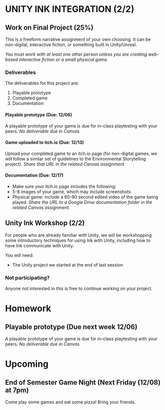 # UNITY INK INTEGRATION (2/2)

## Work on Final Project (25%)
This is a freeform narrative assignment of your own choosing. It can be non-digital, interactive fiction, or something built in Unity/Unreal. 

_You must work with at least one other person unless you are creating web-based interactive fiction or a small physical game._

### Deliverables
The deliverables for this project are:
1. Playable prototype
2. Completed game
3. Documentation

#### Playable prototype (Due: 12/06)
A playable prototype of your game is due for in-class playtesting with your peers. _No deliverable due in Canvas._

#### Game uploaded to itch.io (Due: 12/13)
Upload your completed game to an itch.io page (for non-digital games, we will follow a similar set of guidelines to the Environmental Storytelling project). _Share that URL in the related Canvas assignment._

#### Documentation (Due: 12/17)
- Make sure your itch.io page includes the following:
- 5-8 images of your game, which may include screenshots.
- Physical game: include a 60-90 second edited video of the game being played. _Share the URL to a Google Drive documentation folder in the related Canvas assignment._


## Unity Ink Workshop (2/2)
For people who are already familiar with Unity, we will be workshopping some introductory techniques for using Ink with Unity, including how to have Ink communicate with Unity.

You will need:
- The Unity project we started at the end of last session

### Not participating?
Anyone not interested in this is free to continue working on your project.


# Homework

## Playable prototype (Due next week 12/06)
A playable prototype of your game is due for in-class playtesting with your peers.  _No deliverable due in Canvas._

# Upcoming

## End of Semester Game Night (Next Friday (12/08) at 7pm) 

Come play some games and eat some pizza! Bring your friends. 